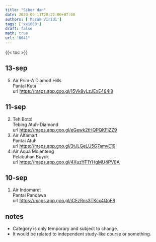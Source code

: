 ```yaml
---
title: "Siber dan"
date: 2023-09-11T20:22:00+07:00
authors: ['Mazam Viridi']
tags: ['xx1000']
draft: false
math: true
url: "0041"
---
```

{{< toc >}}

## 13-sep
5. Air Prim-A Diamod Hills \
  Pantai Kuta \
  url https://maps.app.goo.gl/15Vk8yLzJExE484j8


## 11-sep
2. Teh Botol \
  Tebing Atuh-Diamond \
  url https://maps.app.goo.gl/eGewk2tHQPQKFiZZ9
3. Air Alfamart \
  Pantai Atuh \
  url https://maps.app.goo.gl/3tJLGeLU5G7amvE19
4. Air Aqua Molenteng \
  Pelabuhan Buyuk \
  url https://maps.app.goo.gl/4XuzYF1YHgMU4PV8A


## 10-sep
1. Air Indomaret \
  Pantai Pandawa \
  url https://maps.app.goo.gl/iCEzRns3TKcx4QoF8


## notes
+ Category is only temporary and subject to change.
+ It would be related to independent study-like course or something.
